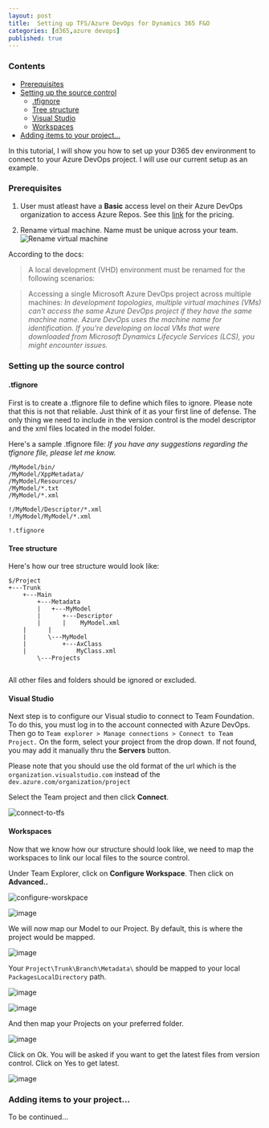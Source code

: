 ```yaml
---
layout: post
title:  Setting up TFS/Azure DevOps for Dynamics 365 F&O
categories: [d365,azure devops]
published: true
---
```


### Contents
- [Prerequisites](#prerequisites)
- [Setting up the source control](#setting-up-the-source-control)
  * [.tfignore](#tfignore)
  * [Tree structure](#tree-structure)
  * [Visual Studio](#visual-studio)
  * [Workspaces](#workspaces)
- [Adding items to your project...](#adding-items-to-your-project)

In this tutorial, I will show you how to set up your D365 dev environment to connect to your Azure DevOps project. I will use our current setup as an example.

### Prerequisites
1. User must atleast have a **Basic** access level on their Azure DevOps organization to access Azure Repos. See this [link](https://azure.microsoft.com/en-us/pricing/details/devops/azure-devops-services/) for the pricing.

2. Rename virtual machine. Name must be unique across your team.
![Rename virtual machine](https://thepracticaldev.s3.amazonaws.com/i/mq8qj50ght5fq22atlgw.PNG)

According to the docs:
> A local development (VHD) environment must be renamed for the following scenarios:

> Accessing a single Microsoft Azure DevOps project across multiple machines: 
*In development topologies, multiple virtual machines (VMs) can't access the same Azure DevOps project if they have the same machine name. Azure DevOps uses the machine name for identification. If you're developing on local VMs that were downloaded from Microsoft Dynamics Lifecycle Services (LCS), you might encounter issues.*

### Setting up the source control

#### .tfignore 

First is to create a .tfignore file to define which files to ignore. Please note that this is not that reliable. Just think of it as your first line of defense. 
The only thing we need to include in the version control is the model descriptor and the xml files located in the model folder.

Here's a sample .tfignore file:
*If you have any suggestions regarding the tfignore file, please let me know.*
```
/MyModel/bin/
/MyModel/XppMetadata/
/MyModel/Resources/
/MyModel/*.txt
/MyModel/*.xml

!/MyModel/Descriptor/*.xml
!/MyModel/MyModel/*.xml

!.tfignore

```

#### Tree structure
Here's how our tree structure would look like:

```
$/Project
+---Trunk
    +---Main
        +---Metadata
        |   +---MyModel
        |      +---Descriptor
        |      |   	MyModel.xml
	|      |
	|      \---MyModel
	|          +---AxClass
	|              MyClass.xml
        \---Projects


```

All other files and folders should be ignored or excluded.



#### Visual Studio

Next step is to configure our Visual studio to connect to Team Foundation. 
To do this, you must log in to the account connected with Azure DevOps. 
Then go to `Team explorer > Manage connections > Connect to Team Project.`
On the form, select your project from the drop down. 
If not found, you may add it manually thru the **Servers** button. 

Please note that you should use the old format of the url which is the `organization.visualstudio.com` instead of the `dev.azure.com/organization/project`

Select the Team project and then click **Connect**.

![connect-to-tfs](https://user-images.githubusercontent.com/20976789/104863576-5e1bf880-5971-11eb-8bcf-a6ceee65ffe6.PNG)

#### Workspaces

Now that we know how our structure should look like, we need to map the workspaces to link our local files to the source control. 

Under Team Explorer, click on **Configure Workspace**. Then click on **Advanced..**

![configure-worskpace](https://user-images.githubusercontent.com/20976789/104863686-ad622900-5971-11eb-9ede-cc23e60decd0.png)

![image](https://user-images.githubusercontent.com/20976789/104864066-e8189100-5972-11eb-9401-a0f25d9e882f.png)

We will now map our Model to our Project. By default, this is where the project would be mapped. 

![image](https://user-images.githubusercontent.com/20976789/104864142-22822e00-5973-11eb-80a9-dcdf634fe8eb.png)

Your `Project\Trunk\Branch\Metadata\` should be mapped to your local `PackagesLocalDirectory` path.

![image](https://user-images.githubusercontent.com/20976789/104865062-e1d7e400-5975-11eb-8c07-46a4d89546d9.png)


![image](https://user-images.githubusercontent.com/20976789/104864952-8c033c00-5975-11eb-8846-2e76eb60fe82.png)

And then map your Projects on your preferred folder. 

![image](https://user-images.githubusercontent.com/20976789/104865255-780c0a00-5976-11eb-99cf-cb14626a560b.png)

Click on Ok. You will be asked if you want to get the latest files from version control. Click on Yes to get latest.

![image](https://user-images.githubusercontent.com/20976789/104864654-96710600-5974-11eb-95bc-4a1706c46ba5.png)


### Adding items to your project...

To be continued...

